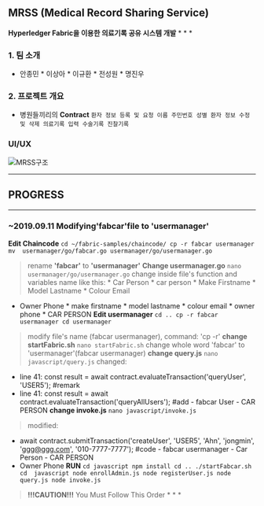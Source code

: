 ## MRSS (Medical Record Sharing Service)
**Hyperledger Fabric을 이용한 의료기록 공유 시스템 개발** * * *
### 1. 팀 소개
* 안종민 * 이상아 * 이규환 * 전성원 * 명진우
### 2. 프로젝트 개요
 - 병원들끼리의 **Contract** ```
 환자 정보 등록 및 요청
   이름
   주민번호
   성별
 환자 정보 수정 및 삭제
 의료기록 입력
   수술기록
   진찰기록 ```
### UI/UX
![MRSS구조](https://user-images.githubusercontent.com/49246977/64236333-273c7280-cf35-11e9-9fb8-f4c5cc81d94b.png) 
* * *
## PROGRESS
* * *
### ~2019.09.11 Modifying'fabcar'file to 'usermanager'
**Edit Chaincode** ``` cd ~/fabric-samples/chaincode/ cp -r fabcar usermanager mv 
usermanager/go/fabcar.go usermanager/go/usermanager.go ```
> rename **'fabcar'** to **'usermanager'**
**Change usermanager.go** ``` nano usermanager/go/usermanager.go ```
> change inside file's function and variables name
like this: * Car Person * car person * Make Firstname * Model Lastname * Colour Email 
* Owner Phone * make firstname * model lastname * colour email * owner phone * CAR 
PERSON **Edit usermanager** ``` cd .. cp -r fabcar usermanager cd usermanager ```
> modify file's name (fabcar usermanager), command: 'cp -r'
**change startFabric.sh** ``` nano startFabric.sh ```
> change whole word 'fabcar' to 'usermanager'(fabcar usermanager)
**change query.js** ``` nano javascript/query.js ```
> changed:
- line 41: const result = await contract.evaluateTransaction('queryUser', 'USER5'); 
#remark
- line 41: const result = await contract.evaluateTransaction('queryAllUsers'); #add - 
fabcar User - CAR PERSON **change invoke.js** ``` nano javascript/invoke.js ```
> modified:
- await contract.submitTransaction('createUser', 'USER5', 'Ahn', 'jongmin', 
'ggg@ggg.com', '010-7777-7777'); #code - fabcar usermanager - Car Person - CAR PERSON 
- Owner Phone **RUN** ``` cd javascript npm install cd .. ./startFabcar.sh cd 
javascript node enrollAdmin.js node registerUser.js node query.js node invoke.js ```
> **!!!CAUTION!!!**
You Must Follow This Order * * *
